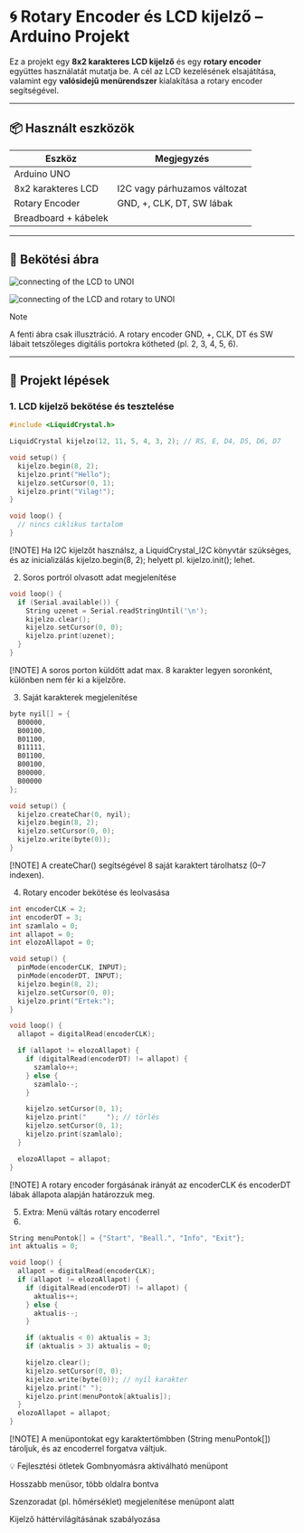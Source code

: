 # 🌀 Rotary Encoder és LCD kijelző – Arduino Projekt

Ez a projekt egy **8x2 karakteres LCD kijelző** és egy **rotary encoder** együttes használatát mutatja be. A cél az LCD kezelésének elsajátítása, valamint egy **valósidejű menürendszer** kialakítása a rotary encoder segítségével.

---

## 📦 Használt eszközök

| Eszköz                    | Megjegyzés                  |
|---------------------------|-----------------------------|
| Arduino UNO               |                             
| 8x2 karakteres LCD        | I2C vagy párhuzamos változat
| Rotary Encoder            | GND, +, CLK, DT, SW lábak  
| Breadboard + kábelek      |                            

---

## 🔌 Bekötési ábra

![connecting of the LCD to UNOI](/2.%20feladat/3-1.png)

![connecting of the LCD and rotary to UNOI](/2.%20feladat/3-2.png)

> [!NOTE]
> A fenti ábra csak illusztráció. A rotary encoder GND, +, CLK, DT és SW lábait tetszőleges digitális portokra kötheted (pl. 2, 3, 4, 5, 6).

---

## 🔢 Projekt lépések

### 1. LCD kijelző bekötése és tesztelése

```cpp
#include <LiquidCrystal.h>

LiquidCrystal kijelzo(12, 11, 5, 4, 3, 2); // RS, E, D4, D5, D6, D7

void setup() {
  kijelzo.begin(8, 2);
  kijelzo.print("Hello");
  kijelzo.setCursor(0, 1);
  kijelzo.print("Vilag!");
}

void loop() {
  // nincs ciklikus tartalom
}
```

[!NOTE]
Ha I2C kijelzőt használsz, a LiquidCrystal_I2C könyvtár szükséges, és az inicializálás kijelzo.begin(8, 2); helyett pl. kijelzo.init(); lehet.

2. Soros portról olvasott adat megjelenítése
```cpp
void loop() {
  if (Serial.available()) {
    String uzenet = Serial.readStringUntil('\n');
    kijelzo.clear();
    kijelzo.setCursor(0, 0);
    kijelzo.print(uzenet);
  }
}
```

[!NOTE]
A soros porton küldött adat max. 8 karakter legyen soronként, különben nem fér ki a kijelzőre.

3. Saját karakterek megjelenítése
```cpp
byte nyil[] = {
  B00000,
  B00100,
  B01100,
  B11111,
  B01100,
  B00100,
  B00000,
  B00000
};

void setup() {
  kijelzo.createChar(0, nyil);
  kijelzo.begin(8, 2);
  kijelzo.setCursor(0, 0);
  kijelzo.write(byte(0));
}
```

[!NOTE]
A createChar() segítségével 8 saját karaktert tárolhatsz (0–7 indexen).

4. Rotary encoder bekötése és leolvasása

```cpp
int encoderCLK = 2;
int encoderDT = 3;
int szamlalo = 0;
int allapot = 0;
int elozoAllapot = 0;

void setup() {
  pinMode(encoderCLK, INPUT);
  pinMode(encoderDT, INPUT);
  kijelzo.begin(8, 2);
  kijelzo.setCursor(0, 0);
  kijelzo.print("Ertek:");
}

void loop() {
  allapot = digitalRead(encoderCLK);

  if (allapot != elozoAllapot) {
    if (digitalRead(encoderDT) != allapot) {
      szamlalo++;
    } else {
      szamlalo--;
    }

    kijelzo.setCursor(0, 1);
    kijelzo.print("     "); // törlés
    kijelzo.setCursor(0, 1);
    kijelzo.print(szamlalo);
  }

  elozoAllapot = allapot;
}
```

[!NOTE]
A rotary encoder forgásának irányát az encoderCLK és encoderDT lábak állapota alapján határozzuk meg.

5. Extra: Menü váltás rotary encoderrel
6. 
```cpp
String menuPontok[] = {"Start", "Beall.", "Info", "Exit"};
int aktualis = 0;

void loop() {
  allapot = digitalRead(encoderCLK);
  if (allapot != elozoAllapot) {
    if (digitalRead(encoderDT) != allapot) {
      aktualis++;
    } else {
      aktualis--;
    }

    if (aktualis < 0) aktualis = 3;
    if (aktualis > 3) aktualis = 0;

    kijelzo.clear();
    kijelzo.setCursor(0, 0);
    kijelzo.write(byte(0)); // nyíl karakter
    kijelzo.print(" ");
    kijelzo.print(menuPontok[aktualis]);
  }
  elozoAllapot = allapot;
}
```

[!NOTE]
A menüpontokat egy karaktertömbben (String menuPontok[]) tároljuk, és az encoderrel forgatva váltjuk.

💡 Fejlesztési ötletek
 Gombnyomásra aktiválható menüpont

 Hosszabb menüsor, több oldalra bontva

 Szenzoradat (pl. hőmérséklet) megjelenítése menüpont alatt

 Kijelző háttérvilágításának szabályozása

